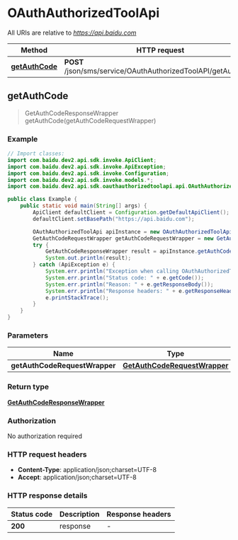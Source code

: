 # OAuthAuthorizedToolApi

All URIs are relative to *https://api.baidu.com*

Method | HTTP request | Description
------------- | ------------- | -------------
[**getAuthCode**](OAuthAuthorizedToolApi.md#getAuthCode) | **POST** /json/sms/service/OAuthAuthorizedToolAPI/getAuthCode | 



## getAuthCode

> GetAuthCodeResponseWrapper getAuthCode(getAuthCodeRequestWrapper)



### Example

```java
// Import classes:
import com.baidu.dev2.api.sdk.invoke.ApiClient;
import com.baidu.dev2.api.sdk.invoke.ApiException;
import com.baidu.dev2.api.sdk.invoke.Configuration;
import com.baidu.dev2.api.sdk.invoke.models.*;
import com.baidu.dev2.api.sdk.oauthauthorizedtoolapi.api.OAuthAuthorizedToolApi;

public class Example {
    public static void main(String[] args) {
        ApiClient defaultClient = Configuration.getDefaultApiClient();
        defaultClient.setBasePath("https://api.baidu.com");

        OAuthAuthorizedToolApi apiInstance = new OAuthAuthorizedToolApi(defaultClient);
        GetAuthCodeRequestWrapper getAuthCodeRequestWrapper = new GetAuthCodeRequestWrapper(); // GetAuthCodeRequestWrapper | 
        try {
            GetAuthCodeResponseWrapper result = apiInstance.getAuthCode(getAuthCodeRequestWrapper);
            System.out.println(result);
        } catch (ApiException e) {
            System.err.println("Exception when calling OAuthAuthorizedToolApi#getAuthCode");
            System.err.println("Status code: " + e.getCode());
            System.err.println("Reason: " + e.getResponseBody());
            System.err.println("Response headers: " + e.getResponseHeaders());
            e.printStackTrace();
        }
    }
}
```

### Parameters


Name | Type | Description  | Notes
------------- | ------------- | ------------- | -------------
 **getAuthCodeRequestWrapper** | [**GetAuthCodeRequestWrapper**](GetAuthCodeRequestWrapper.md)|  |

### Return type

[**GetAuthCodeResponseWrapper**](GetAuthCodeResponseWrapper.md)

### Authorization

No authorization required

### HTTP request headers

- **Content-Type**: application/json;charset=UTF-8
- **Accept**: application/json;charset=UTF-8


### HTTP response details
| Status code | Description | Response headers |
|-------------|-------------|------------------|
| **200** | response |  -  |

